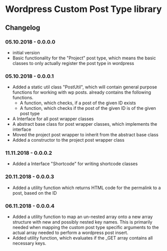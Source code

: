 # Wordpress Custom Post Type library


## Changelog

### 05.10.2018 - 0.0.0.0

- initial version
- Basic functionality for the "Project" post type, which means the basic classes to only actually register the post 
type in wordpress

### 05.10.2018 - 0.0.0.1

- Added a static util class "PostUtil", which will contain general purpose functions for working with wp posts.
already contains the following functions.
    - A function, which checks, if a post of the given ID exists
    - A function, which checks if the post of the given ID is of the given post type
- A Interface for all post wrapper classes
- A abstract base class for post wrapper classes, which implements the interface
- Moved the project post wrapper to inherit from the abstract base class
- Added a constructor to the project post wrapper class 

### 11.11.2018 - 0.0.0.2

- Added a Interface "Shortcode" for writing shortcode classes 

### 20.11.2018 - 0.0.0.3

- Added a utility function which returns HTML code for the permalink to a post, based on the ID

### 06.11.2018 - 0.0.0.4

- Added a utility function to map an un-nested array onto a new array structure with new and possibly nested key names. 
This is primarily needed when mapping the custom post type specific arguments to the actual array needed to perform a 
wordpress post insert.
- Added utility function, which evaluates if the _GET array contains all necessary keys.